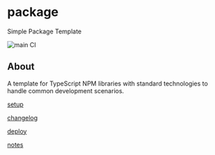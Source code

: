 # package

Simple Package Template

![main CI](https://github.com/wandyezj/package/actions/workflows/main.yml/badge.svg?branch=main)

## About

A template for TypeScript NPM libraries with standard technologies to handle common development scenarios.

[setup](./documentation/setup.md)

[changelog](./CHANGELOG.md)

[deploy](./documentation/deploy.md)

[notes](./documentation/notes.md)
